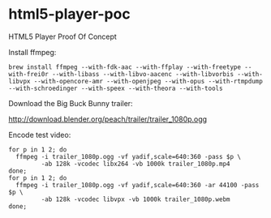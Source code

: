html5-player-poc
================

HTML5 Player Proof Of Concept

Install ffmpeg:

```
brew install ffmpeg --with-fdk-aac --with-ffplay --with-freetype --with-frei0r --with-libass --with-libvo-aacenc --with-libvorbis --with-libvpx --with-opencore-amr --with-openjpeg --with-opus --with-rtmpdump --with-schroedinger --with-speex --with-theora --with-tools
```

Download the Big Buck Bunny trailer:

http://download.blender.org/peach/trailer/trailer_1080p.ogg

Encode test video:

```
for p in 1 2; do
  ffmpeg -i trailer_1080p.ogg -vf yadif,scale=640:360 -pass $p \
         -ab 128k -vcodec libx264 -vb 1000k trailer_1080p.mp4
done;
for p in 1 2; do
  ffmpeg -i trailer_1080p.ogg -vf yadif,scale=640:360 -ar 44100 -pass $p \
         -ab 128k -vcodec libvpx -vb 1000k trailer_1080p.webm
done;
```
